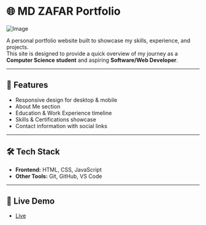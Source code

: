 # 🌐 MD ZAFAR Portfolio

![Image](https://github.com/user-attachments/assets/d959a1fc-d811-42c0-bac6-42ed70b4d133)

A personal portfolio website built to showcase my skills, experience, and projects.  
This site is designed to provide a quick overview of my journey as a **Computer Science student** and aspiring **Software/Web Developer**.

---

## 🚀 Features
- Responsive design for desktop & mobile
- About Me section
- Education & Work Experience timeline
- Skills & Certifications showcase
- Contact information with social links

---

## 🛠️ Tech Stack
- **Frontend:** HTML, CSS, JavaScript  
- **Other Tools:** Git, GitHub, VS Code

---

## 🔗 Live Demo 
- [Live](https://mdzafar99.github.io/MD-ZAFAR-Portfolio/)
